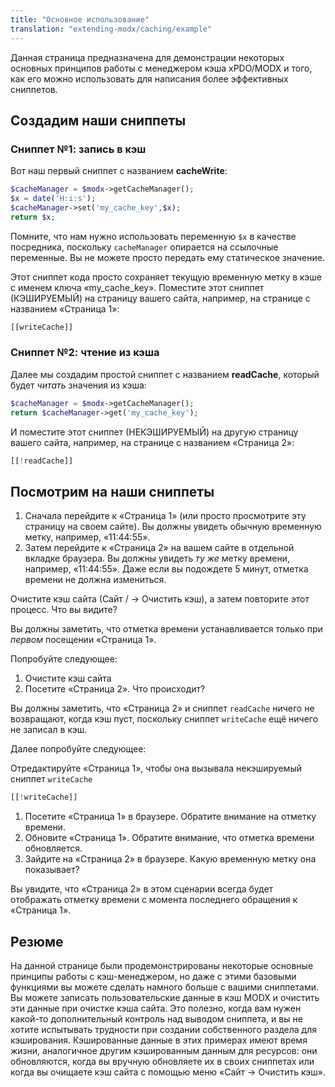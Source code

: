 ```yaml
---
title: "Основное использование"
translation: "extending-modx/caching/example"
---
```


Данная страница предназначена для демонстрации некоторых основных принципов работы с менеджером кэша xPDO/MODX и того, как его можно использовать для написания более эффективных сниппетов.

## Создадим наши сниппеты

### Сниппет №1: запись в кэш

Вот наш первый сниппет с названием **cacheWrite**:

```php
$cacheManager = $modx->getCacheManager();
$x = date('H:i:s');
$cacheManager->set('my_cache_key',$x);
return $x;
```

Помните, что нам нужно использовать переменную `$x` в качестве посредника, поскольку `cacheManager` опирается на ссылочные переменные. Вы не можете просто передать ему статическое значение.

Этот сниппет кода просто сохраняет текущую временную метку в кэше с именем ключа «my_cache_key». Поместите этот сниппет (КЭШИРУЕМЫЙ) на страницу вашего сайта, например, на странице с названием «Страница 1»:

```php
[[writeCache]]
```

### Сниппет №2: чтение из кэша

Далее мы создадим простой сниппет с названием **readCache**, который будет _читать_ значения из кэша:

```php
$cacheManager = $modx->getCacheManager();
return $cacheManager->get('my_cache_key');
```

И поместите этот сниппет (НЕКЭШИРУЕМЫЙ) на другую страницу вашего сайта, например, на странице с названием «Страница 2»:

```php
[[!readCache]]
```

## Посмотрим на наши сниппеты

1. Сначала перейдите к «Страница 1» (или просто просмотрите эту страницу на своем сайте). Вы должны увидеть обычную временную метку, например, «11:44:55».
2. Затем перейдите к «Страница 2» на вашем сайте в отдельной вкладке браузера. Вы должны увидеть _ту же_ метку времени, например, «11:44:55». Даже если вы подождете 5 минут, отметка времени не должна измениться.

Очистите кэш сайта (Сайт / -> Очистить кэш), а затем повторите этот процесс. Что вы видите?

Вы должны заметить, что отметка времени устанавливается только при _первом_ посещении «Страница 1».

Попробуйте следующее:

1. Очистите кэш сайта
2. Посетите «Страница 2». Что происходит?

Вы должны заметить, что «Страница 2» и сниппет `readCache` ничего не возвращают, когда кэш пуст, поскольку сниппет `writeCache` ещё ничего не записал в кэш.

Далее попробуйте следующее:

Отредактируйте «Страница 1», чтобы она вызывала некэшируемый сниппет `writeCache`

```php
[[!writeCache]]
```

1. Посетите «Страница 1» в браузере. Обратите внимание на отметку времени.
2. Обновите «Страница 1». Обратите внимание, что отметка времени обновляется.
3. Зайдите на «Страница 2» в браузере. Какую временную метку она показывает?

Вы увидите, что «Страница 2» в этом сценарии всегда будет отображать отметку времени с момента последнего обращения к «Страница 1».

## Резюме

На данной странице были продемонстрированы некоторые основные принципы работы с кэш-менеджером, но даже с этими базовыми функциями вы можете сделать намного больше с вашими сниппетами. Вы можете записать пользовательские данные в кэш MODX и очистить эти данные при очистке кэша сайта. Это полезно, когда вам нужен какой-то дополнительный контроль над выводом сниппета, и вы не хотите испытывать трудности при создании собственного раздела для кэширования. Кэшированные данные в этих примерах имеют время жизни, аналогичное другим кэшированным данным для ресурсов: они обновляются, когда вы вручную обновляете их в своих сниппетах или когда вы очищаете кэш сайта с помощью меню «Сайт -> Очистить кэш».

